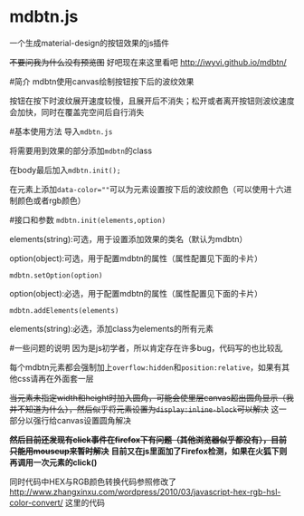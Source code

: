 # mdbtn.js
一个生成material-design的按钮效果的js插件

~~不要问我为什么没有预览图~~
好吧现在来这里看吧
http://iwyvi.github.io/mdbtn/

#简介
mdbtn使用canvas绘制按钮按下后的波纹效果

按钮在按下时波纹展开速度较慢，且展开后不消失；松开或者离开按钮则波纹速度会加快，同时在覆盖完空间后自行消失

#基本使用方法
导入`mdbtn.js`

将需要用到效果的部分添加`mdbtn`的class

在body最后加入`mdbtn.init();`

在元素上添加`data-color=""`可以为元素设置按下后的波纹颜色（可以使用十六进制颜色或者rgb颜色）

#接口和参数
`mdbtn.init(elements,option)`

elements(string):可选，用于设置添加效果的类名（默认为mdbtn）

option(object):可选，用于配置mdbtn的属性（属性配置见下面的卡片）

`mdbtn.setOption(option)`

option(object):必选，用于配置mdbtn的属性（属性配置见下面的卡片）

`mdbtn.addElements(elements)`

elements(string):必选，添加class为elements的所有元素

#一些问题的说明
因为是js初学者，所以肯定存在许多bug，代码写的也比较乱

每个mdbtn元素都会强制加上`overflow:hidden`和`position:relative`，如果有其他css请再在外面套一层

~~当元素未指定width和height时加入圆角，可能会使里层canvas超出圆角显示（我并不知道为什么），然后似乎将元素设置为`display:inline-block`可以解决~~
这一部分以强行给canvas设置圆角解决
 
**~~然后目前还发现有click事件在firefox下有问题（其他浏览器似乎都没有），目前只能用mouseup来暂时解决~~**
**目前又在js里面加了Firefox检测，如果在火狐下则再调用一次元素的click()**

同时代码中HEX与RGB颜色转换代码参照修改了
http://www.zhangxinxu.com/wordpress/2010/03/javascript-hex-rgb-hsl-color-convert/
这里的代码
